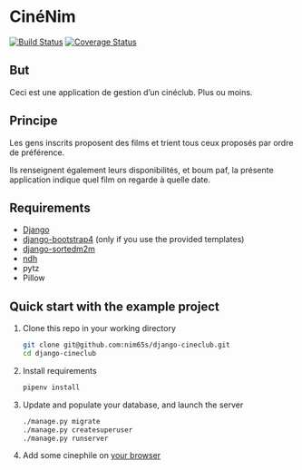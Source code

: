 # CinéNim
[![Build Status](https://travis-ci.org/nim65s/django-cineclub.svg?branch=master)](https://travis-ci.org/nim65s/django-cineclub)
[![Coverage Status](https://coveralls.io/repos/github/nim65s/django-cineclub/badge.svg?branch=master)](https://coveralls.io/github/nim65s/django-cineclub?branch=master)

## But
Ceci est une application de gestion d’un cinéclub. Plus ou moins.

## Principe
Les gens inscrits proposent des films et trient tous ceux proposés par ordre de préférence.

Ils renseignent également leurs disponibilités, et boum paf, la présente application indique quel film on regarde à quelle date.

## Requirements

* [Django](https://www.djangoproject.com/)
* [django-bootstrap4](https://github.com/zostera/django-bootstrap4) (only if you use the provided templates)
* [django-sortedm2m](https://github.com/jazzband/django-sortedm2m)
* [ndh](https://github.com/nim65s/ndh)
* pytz
* Pillow

## Quick start with the example project

1. Clone this repo in your working directory

    ```bash
    git clone git@github.com:nim65s/django-cineclub.git
    cd django-cineclub
    ```

2. Install requirements

    ```bash
    pipenv install
    ```

3. Update and populate your database, and launch the server

    ```bash
    ./manage.py migrate
    ./manage.py createsuperuser
    ./manage.py runserver
    ```

4. Add some cinephile on [your browser](http://localhost:8000/admin/cine/cinephile/add/)
